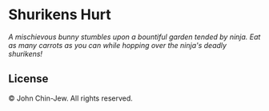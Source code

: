 # Shurikens Hurt

*A mischievous bunny stumbles upon a bountiful garden tended by ninja. Eat as many carrots as you can while hopping over the ninja's deadly shurikens!*

## License

© John Chin-Jew. All rights reserved.
